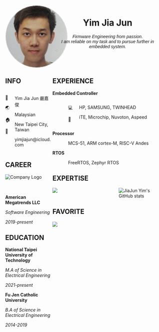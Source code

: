 <div style="overflow: auto">
  <div style="float: left; width: 30%;">
    <div style="width: 200px; height: 200px; border-radius: 50%; overflow: hidden;">
      <img src="./img/Me.jpg" alt="JiaJunYim's Image" style="width: 100%;">
    </div>
  </div>
  <div style="float: right; width: 70%;">
    <div align="center">
      <h1> Yim Jia Jun </h1>
      <div style="font-family: Arial, sans-serif;">
        <p><em>Firmware Engineering from passion.<br>I am reliable on my task and to pursue further in embedded system.</em></p>
      </div>
    </div>
  </div>
</div>
<div style="overflow: auto">
  <div style="float: left; width: 30%;">
    <div align="left">
      <h2> INFO </h2>
    </div>
    <div style="overflow: auto">
      <div style="float: left; width: 20%;">
        <p>🙍</p>
        <p>🌏</p>
        <p>🏠</p>
        <p>📧</p>
      </div>
      <div style="float: right; width: 80%;">
        <p> Yim Jia Jun 嚴嘉俊 </p>
        <p> Malaysian </p>
        <p> New Taipei City, Taiwan </p>
        <p> yimjiajun@icloud.com </p>
      </div>
    </div>
    <div align="left">
      <h2> CAREER </h2>
      <div style="width: 150px; height: 50px; overflow: hidden;" >
        <img src="https://upload.wikimedia.org/wikipedia/en/thumb/5/57/American_Megatrends_(logo).svg/440px-American_Megatrends_(logo).svg.png" alt="Company Logo" style="width: 100%;">
      </div>
      <p><b> American Megatrends LLC </b></p>
      <p><i> Software Engineering </i></p>
      <p><i> 2019-present </i></p>
    </div>
    <div align="left">
      <h2> EDUCATION </h2>
      <p><b> National Taipei University of Technology </b></p>
      <p><i> M.A of Science in Electrical Engineering </i></p>
      <p><i> 2021-present </i></p>
      <p><b> Fu Jen Catholic University </b></p>
      <p><i> B.A of Science in Electrical Engineering </i></p>
      <p><i> 2014-2019 </i></p>
    </div>
  </div>
  <div style="float: right; width: 70%;">
    <div align="left">
      <h2> EXPERIENCE </h2>
      <p><b> Embedded Controller </b></p>
      <div style="overflow: auto; text-indent: 50px;">
        <div style="float: left; width: 10%;">
          <p> 💻 </p>
          <p> 🔲 </p>
        </div>
        <div style="float: right; width: 90%;">
          <p> HP, SAMSUNG, TWINHEAD </p>
          <p> iTE, Microchip, Nuvoton, Aspeed </p>
        </div>
      </div>
      <p><b> Processor </b></p>
      <p style="text-indent: 50px;"> MCS-51, ARM cortex-M, RISC-V Andes </p>
      <p><b> RTOS </b></p>
      <p style="text-indent: 50px;"> FreeRTOS, Zephyr RTOS </p>
      <h2> EXPERTISE </h2>
      <div style="overflow: auto">
        <div style="float: left; width: 60%;">
          <img src="https://github-readme-stats.vercel.app/api/top-langs/?username=yimjiajun&langs_count=5&layout=compact&hide=css,javascript,html" frameborder="0" scrolling="no" height="150">
        </div>
        <div style="float: right; width: 40%;">
          <img src="https://github-readme-stats.vercel.app/api?username=yimjiajun&show_icons=true&theme=transparent" alt="JiaJun Yim's GitHub stats" height="150">
        </div>
      </div>
      <h2> FAVORITE </h2>
      <a href="https://github.com/yimjiajun/neovim">
        <img align="center" src="https://github-readme-stats.vercel.app/api/pin/?username=yimjiajun&repo=neovim"  height="150"/>
      </a>
    </div>
  </div>
</div>
